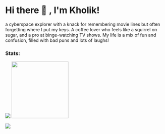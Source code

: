 # Hi there 👋 , I'm Kholik!
a cyberspace explorer with a knack for remembering movie lines but often forgetting where I put my keys. A coffee lover who feels like a squirrel on sugar, and a pro at binge-watching TV shows. My life is a mix of fun and confusion, filled with bad puns and lots of laughs!

### Stats:

<p>
    <img src="https://github-readme-stats.vercel.app/api?username=kholik-muzaki&hide=contribs,prs&show_icons=true&hide_border=true&title_color=000" />
    <img src="https://github-readme-stats.vercel.app/api/top-langs/?username=kholik-muzaki&layout=compact" height=180 />
</p>

<p>
    <a href="https://www.kholikmuzaki.my.id" target="blank"><img src="https://img.shields.io/badge/Website-https://www.kholikmuzaki.my.id" /></a>
</p>
